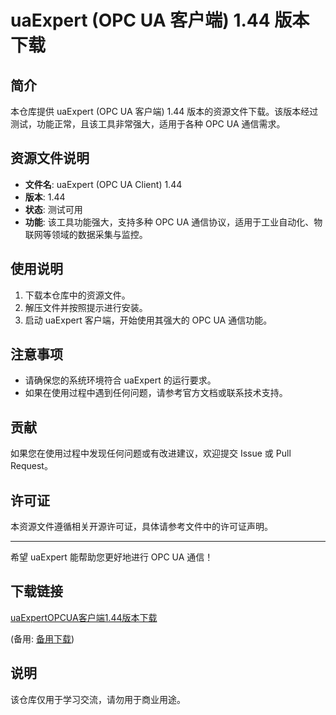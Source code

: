 # uaExpert (OPC UA 客户端) 1.44 版本下载

## 简介

本仓库提供 uaExpert (OPC UA 客户端) 1.44 版本的资源文件下载。该版本经过测试，功能正常，且该工具非常强大，适用于各种 OPC UA 通信需求。

## 资源文件说明

- **文件名**: uaExpert (OPC UA Client) 1.44
- **版本**: 1.44
- **状态**: 测试可用
- **功能**: 该工具功能强大，支持多种 OPC UA 通信协议，适用于工业自动化、物联网等领域的数据采集与监控。

## 使用说明

1. 下载本仓库中的资源文件。
2. 解压文件并按照提示进行安装。
3. 启动 uaExpert 客户端，开始使用其强大的 OPC UA 通信功能。

## 注意事项

- 请确保您的系统环境符合 uaExpert 的运行要求。
- 如果在使用过程中遇到任何问题，请参考官方文档或联系技术支持。

## 贡献

如果您在使用过程中发现任何问题或有改进建议，欢迎提交 Issue 或 Pull Request。

## 许可证

本资源文件遵循相关开源许可证，具体请参考文件中的许可证声明。

---

希望 uaExpert 能帮助您更好地进行 OPC UA 通信！

## 下载链接
[uaExpertOPCUA客户端1.44版本下载](https://pan.quark.cn/s/b42ab05074ac) 

(备用: [备用下载](https://pan.baidu.com/s/1Z8sCEKIlWbVdgO01mPzo2A?pwd=1234))

## 说明

该仓库仅用于学习交流，请勿用于商业用途。
